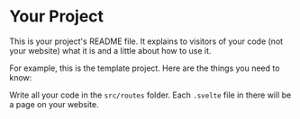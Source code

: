 # Your Project

This is your project's README file. It explains to visitors of your code (not your website) what it is and a little about how to use it.

For example, this is the template project. Here are the things you need to know:

Write all your code in the `src/routes` folder. Each `.svelte` file in there will be a page on your website.